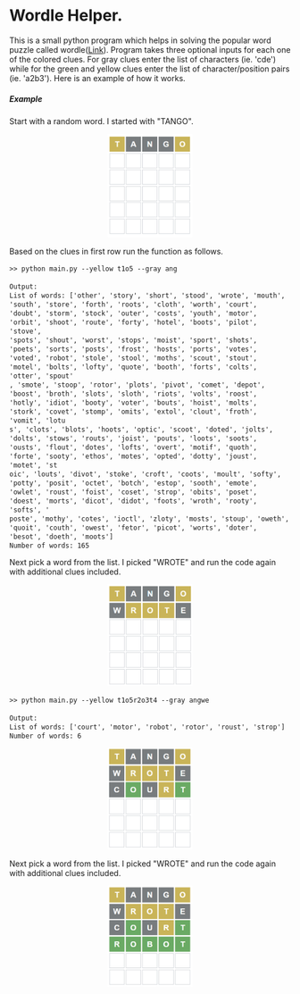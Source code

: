 # Wordle Helper.

This is a small python program which helps in solving the popular word puzzle called wordle([Link](https://www.powerlanguage.co.uk/wordle/)). Program takes three optional inputs for each one of the colored clues. For gray clues enter the list of characters (ie. 'cde') while for the green and yellow clues enter the list of character/position pairs (ie. 'a2b3'). Here is an example of how it works. 

##### Example

Start with a random word. I started with "TANGO".  
<div align=center><img src="img/1.PNG" height = "30%" width = "30%"/></div>

Based on the clues in first row run the function as follows.
```shell
>> python main.py --yellow t1o5 --gray ang

Output:
List of words: ['other', 'story', 'short', 'stood', 'wrote', 'mouth', 'south', 'store', 'forth', 'roots', 'cloth', 'worth', 'court', 'doubt', 'storm', 'stock', 'outer', 'costs', 'youth', 'motor', 'orbit', 'shoot', 'route', 'forty', 'hotel', 'boots', 'pilot', 'stove',
'spots', 'shout', 'worst', 'stops', 'moist', 'sport', 'shots', 'poets', 'sorts', 'posts', 'frost', 'hosts', 'ports', 'votes', 'voted', 'robot', 'stole', 'stool', 'moths', 'scout', 'stout', 'motel', 'bolts', 'lofty', 'quote', 'booth', 'forts', 'colts', 'otter', 'spout'
, 'smote', 'stoop', 'rotor', 'plots', 'pivot', 'comet', 'depot', 'boost', 'broth', 'slots', 'sloth', 'riots', 'volts', 'roost', 'hotly', 'idiot', 'booty', 'voter', 'bouts', 'hoist', 'molts', 'stork', 'covet', 'stomp', 'omits', 'extol', 'clout', 'froth', 'vomit', 'lotu
s', 'clots', 'blots', 'hoots', 'optic', 'scoot', 'doted', 'jolts', 'dolts', 'stows', 'routs', 'joist', 'pouts', 'loots', 'soots', 'ousts', 'flout', 'dotes', 'lofts', 'overt', 'motif', 'quoth', 'forte', 'sooty', 'ethos', 'motes', 'opted', 'dotty', 'joust', 'motet', 'st
oic', 'louts', 'divot', 'stoke', 'croft', 'coots', 'moult', 'softy', 'potty', 'posit', 'octet', 'botch', 'estop', 'sooth', 'emote', 'owlet', 'roust', 'foist', 'coset', 'strop', 'obits', 'poset', 'doest', 'morts', 'dicot', 'didot', 'foots', 'wroth', 'rooty', 'softs', '
poste', 'mothy', 'cotes', 'ioctl', 'zloty', 'mosts', 'stoup', 'oweth', 'quoit', 'couth', 'owest', 'fetor', 'picot', 'worts', 'doter', 'besot', 'doeth', 'moots']
Number of words: 165
```
Next pick a word from the list. I picked "WROTE" and run the code again with additional clues included.  
<div align=center><img src="img/2.PNG" height = "30%" width = "30%"/></div> 

```shell
>> python main.py --yellow t1o5r2o3t4 --gray angwe

Output:
List of words: ['court', 'motor', 'robot', 'rotor', 'roust', 'strop']
Number of words: 6
```
<div align=center><img src="img/3.PNG" height = "30%" width = "30%"/></div>

Next pick a word from the list. I picked "WROTE" and run the code again with additional clues included.

<div align=center><img src="img/4.PNG" height = "30%" width = "30%"/></div>